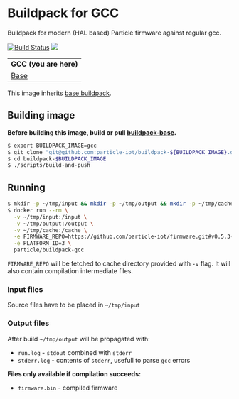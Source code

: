 # Buildpack for GCC
Buildpack for modern (HAL based) Particle firmware against regular gcc.

[![Build Status](https://travis-ci.org/particle-iot/buildpack-gcc.svg)](https://travis-ci.org/particle-iot/buildpack-gcc) [![](https://imagelayers.io/badge/particle/buildpack-gcc:latest.svg)](https://imagelayers.io/?images=particle/buildpack-gcc:latest 'Get your own badge on imagelayers.io')

| |
|---|
| **GCC (you are here)** |
| [Base](https://github.com/particle-iot/buildpack-base) |

This image inherits [base buildpack](https://github.com/particle-iot/buildpack-base).

## Building image

**Before building this image, build or pull [buildpack-base](https://github.com/particle-iot/buildpack-base).**

```bash
$ export BUILDPACK_IMAGE=gcc
$ git clone "git@github.com:particle-iot/buildpack-${BUILDPACK_IMAGE}.git"
$ cd buildpack-$BUILDPACK_IMAGE
$ ./scripts/build-and-push
```

## Running

```bash
$ mkdir -p ~/tmp/input && mkdir -p ~/tmp/output && mkdir -p ~/tmp/cache
$ docker run --rm \
  -v ~/tmp/input:/input \
  -v ~/tmp/output:/output \
  -v ~/tmp/cache:/cache \
  -e FIRMWARE_REPO=https://github.com/particle-iot/firmware.git#v0.5.3-rc.2 \
  -e PLATFORM_ID=3 \
  particle/buildpack-gcc
```

`FIRMWARE_REPO` will be fetched to cache directory provided with `-v` flag. It will also contain compilation intermediate files.

### Input files
Source files have to be placed in `~/tmp/input`

### Output files
After build `~/tmp/output` will be propagated with:

* `run.log` - `stdout` combined with `stderr`
* `stderr.log` - contents of `stderr`, usefull to parse `gcc` errors

**Files only available if compilation succeeds:**
* `firmware.bin` - compiled firmware
